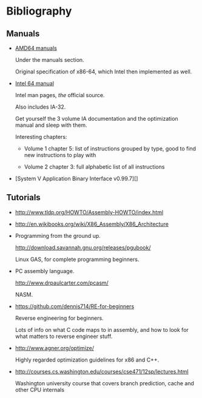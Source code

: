 # Bibliography

## Manuals

-   [AMD64 manuals](http://developer.amd.com/resources/documentation-articles/developer-guides-manuals/)

    Under the manuals section.

    Original specification of x86-64, which Intel then implemented as well.

-   [Intel 64 manual](http://www.intel.com/content/www/us/en/processors/architectures-software-developer-manuals.html)

    Intel man pages, *the* official source.

    Also includes IA-32.

    Get yourself the 3 volume IA documentation and the optimization manual and sleep with them.

    Interesting chapters:

    -   Volume 1 chapter 5: list of instructions grouped by type, good to find new instructions to play with

    -   Volume 2 chapter 3: full alphabetic list of all instructions

-   [System V Application Binary Interface v0.99.7][]

## Tutorials

-   <http://www.tldp.org/HOWTO/Assembly-HOWTO/index.html>

-   <http://en.wikibooks.org/wiki/X86_Assembly/X86_Architecture>

-   Programming from the ground up.

    <http://download.savannah.gnu.org/releases/pgubook/>

    Linux GAS, for complete programming beginners.

-   PC assembly language.

    <http://www.drpaulcarter.com/pcasm/>

    NASM.

-   <https://github.com/dennis714/RE-for-beginners>

    Reverse engineering for beginners.

    Lots of info on what C code maps to in assembly, and how to look for what matters to reverse engineer stuff.

-   <http://www.agner.org/optimize/>

    Highly regarded optimization guidelines for x86 and C++.

-   <http://courses.cs.washington.edu/courses/cse471/12sp/lectures.html>

    Washington university course that covers branch prediction, cache and other CPU internals

[Itanium C++ ABI]: http://mentorembedded.github.io/cxx-abi/abi.html
[System V ABI AMD64]: http://www.x86-64.org/documentation_folder/abi-0.99.pdf
